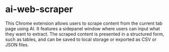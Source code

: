 # ai-web-scraper
This Chrome extension allows users to scrape content from the current tab page using AI. It features a sidepanel window where users can input what they want to extract. The scraped content is presented in a structured form, such as tables, and can be saved to local storage or exported as CSV or JSON files.
